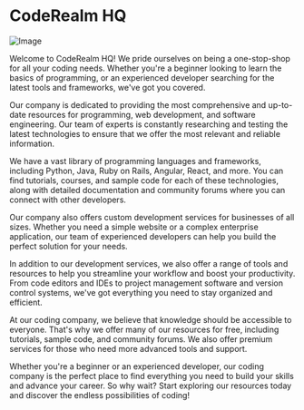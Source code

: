 <h1>CodeRealm HQ</h1>
  
  <img src="https://cdn.discordapp.com/attachments/940619221845540874/1098966063510720623/Black_Gradient_Minimalist_Corporate_Business_Personal_Profile_New_LinkedIn_Banner.jpg" alt="Image" class="center">
  
Welcome to CodeRealm HQ! We pride ourselves on being a one-stop-shop for all your coding needs. Whether you're a beginner looking to learn the basics of programming, or an experienced developer searching for the latest tools and frameworks, we've got you covered.

Our company is dedicated to providing the most comprehensive and up-to-date resources for programming, web development, and software engineering. Our team of experts is constantly researching and testing the latest technologies to ensure that we offer the most relevant and reliable information.

We have a vast library of programming languages and frameworks, including Python, Java, Ruby on Rails, Angular, React, and more. You can find tutorials, courses, and sample code for each of these technologies, along with detailed documentation and community forums where you can connect with other developers.

Our company also offers custom development services for businesses of all sizes. Whether you need a simple website or a complex enterprise application, our team of experienced developers can help you build the perfect solution for your needs.

In addition to our development services, we also offer a range of tools and resources to help you streamline your workflow and boost your productivity. From code editors and IDEs to project management software and version control systems, we've got everything you need to stay organized and efficient.

At our coding company, we believe that knowledge should be accessible to everyone. That's why we offer many of our resources for free, including tutorials, sample code, and community forums. We also offer premium services for those who need more advanced tools and support.

Whether you're a beginner or an experienced developer, our coding company is the perfect place to find everything you need to build your skills and advance your career. So why wait? Start exploring our resources today and discover the endless possibilities of coding!
